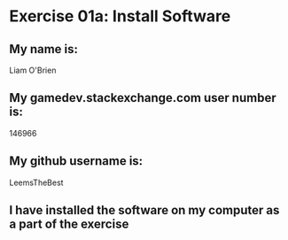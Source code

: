 # Exercise 01a: Install Software

## My name is:
Liam O'Brien

## My gamedev.stackexchange.com user number is:
146966

## My github username is:
LeemsTheBest

## I have installed the software on my computer as a part of the exercise
